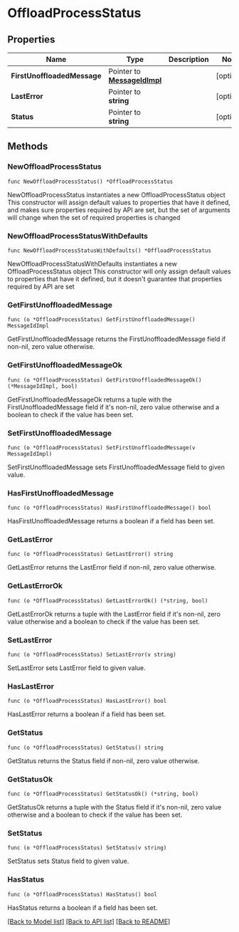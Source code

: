 # OffloadProcessStatus

## Properties

Name | Type | Description | Notes
------------ | ------------- | ------------- | -------------
**FirstUnoffloadedMessage** | Pointer to [**MessageIdImpl**](MessageIdImpl.md) |  | [optional] 
**LastError** | Pointer to **string** |  | [optional] 
**Status** | Pointer to **string** |  | [optional] 

## Methods

### NewOffloadProcessStatus

`func NewOffloadProcessStatus() *OffloadProcessStatus`

NewOffloadProcessStatus instantiates a new OffloadProcessStatus object
This constructor will assign default values to properties that have it defined,
and makes sure properties required by API are set, but the set of arguments
will change when the set of required properties is changed

### NewOffloadProcessStatusWithDefaults

`func NewOffloadProcessStatusWithDefaults() *OffloadProcessStatus`

NewOffloadProcessStatusWithDefaults instantiates a new OffloadProcessStatus object
This constructor will only assign default values to properties that have it defined,
but it doesn't guarantee that properties required by API are set

### GetFirstUnoffloadedMessage

`func (o *OffloadProcessStatus) GetFirstUnoffloadedMessage() MessageIdImpl`

GetFirstUnoffloadedMessage returns the FirstUnoffloadedMessage field if non-nil, zero value otherwise.

### GetFirstUnoffloadedMessageOk

`func (o *OffloadProcessStatus) GetFirstUnoffloadedMessageOk() (*MessageIdImpl, bool)`

GetFirstUnoffloadedMessageOk returns a tuple with the FirstUnoffloadedMessage field if it's non-nil, zero value otherwise
and a boolean to check if the value has been set.

### SetFirstUnoffloadedMessage

`func (o *OffloadProcessStatus) SetFirstUnoffloadedMessage(v MessageIdImpl)`

SetFirstUnoffloadedMessage sets FirstUnoffloadedMessage field to given value.

### HasFirstUnoffloadedMessage

`func (o *OffloadProcessStatus) HasFirstUnoffloadedMessage() bool`

HasFirstUnoffloadedMessage returns a boolean if a field has been set.

### GetLastError

`func (o *OffloadProcessStatus) GetLastError() string`

GetLastError returns the LastError field if non-nil, zero value otherwise.

### GetLastErrorOk

`func (o *OffloadProcessStatus) GetLastErrorOk() (*string, bool)`

GetLastErrorOk returns a tuple with the LastError field if it's non-nil, zero value otherwise
and a boolean to check if the value has been set.

### SetLastError

`func (o *OffloadProcessStatus) SetLastError(v string)`

SetLastError sets LastError field to given value.

### HasLastError

`func (o *OffloadProcessStatus) HasLastError() bool`

HasLastError returns a boolean if a field has been set.

### GetStatus

`func (o *OffloadProcessStatus) GetStatus() string`

GetStatus returns the Status field if non-nil, zero value otherwise.

### GetStatusOk

`func (o *OffloadProcessStatus) GetStatusOk() (*string, bool)`

GetStatusOk returns a tuple with the Status field if it's non-nil, zero value otherwise
and a boolean to check if the value has been set.

### SetStatus

`func (o *OffloadProcessStatus) SetStatus(v string)`

SetStatus sets Status field to given value.

### HasStatus

`func (o *OffloadProcessStatus) HasStatus() bool`

HasStatus returns a boolean if a field has been set.


[[Back to Model list]](../README.md#documentation-for-models) [[Back to API list]](../README.md#documentation-for-api-endpoints) [[Back to README]](../README.md)


